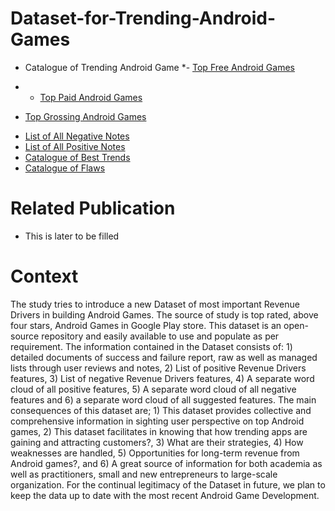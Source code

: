 # Dataset-for-Trending-Android-Games
* Catalogue of Trending Android Game
*-  [Top Free Android Games](https://github.com/AndroidGamesResearch/Dataset-for-Trending-Android-Games/blob/main/Top%20Free%20games.csv)
- * [Top Paid Android Games](https://github.com/AndroidGamesResearch/Dataset-for-Trending-Android-Games/blob/main/Top%20Paid%20games.csv)
 * [Top Grossing Android Games](https://github.com/AndroidGamesResearch/Dataset-for-Trending-Android-Games/blob/main/Top%20grossing%20games.csv)
- [List of All Negative Notes](https://github.com/AndroidGamesResearch/Dataset-for-Trending-Android-Games/blob/main/Raw%20List%20of%20Negative%20Comments.csv)
- [List of All Positive Notes](https://github.com/AndroidGamesResearch/Dataset-for-Trending-Android-Games/blob/main/Raw%20List%20of%20Positive%20Comments.csv)
- [Catalogue of Best Trends](https://github.com/AndroidGamesResearch/Dataset-for-Trending-Android-Games/blob/main/Catalogue%20of%20Bests.csv)
- [Catalogue of Flaws](https://github.com/AndroidGamesResearch/Dataset-for-Trending-Android-Games/blob/main/Catalogue%20of%20Flaws.csv)

# Related Publication 
- This is later to be filled 

# Context 
The study tries to introduce a new Dataset of most important Revenue Drivers in building Android Games. The source of study is top rated, above four stars, Android Games in Google Play store. This dataset is an open-source repository and easily available to use and populate as per requirement. The information contained in the Dataset consists of: 1) detailed documents of success and failure report, raw as well as managed lists through user reviews and notes, 2) List of positive Revenue Drivers features, 3) List of negative Revenue Drivers features, 4) A separate word cloud of all positive features, 5) A separate word cloud of all negative features and 6) a separate word cloud of all suggested features. The main consequences of this dataset are; 1) This dataset provides collective and comprehensive information in sighting user perspective on top Android games, 2) This dataset  facilitates in knowing that how trending apps are gaining and attracting customers?, 3) What are their strategies, 4) How weaknesses are handled, 5) Opportunities for long-term revenue from Android games?, and 6) A great source of information for both academia as well as practitioners, small and new entrepreneurs to large-scale organization. For the continual legitimacy of the Dataset in future, we plan to keep the data up to date with the most recent Android Game Development. 
